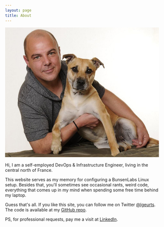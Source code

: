 ```yaml
---
layout: page
title: About
---
```


![Here I am with my dog Tigger.](/assets/portrait.jpg)

Hi, I am a self-employed DevOps & Infrastructure Engineer, living in the central north of France. 

This website serves as my memory for configuring a BunsenLabs Linux setup. 
Besides that, you'll sometimes see occasional rants, weird code, everything that comes up in my mind when spending some free time behind my laptop.

Guess that's all. If you like this site, you can follow me on Twitter [@lgeurts](https://twitter.com/lgeurts). The code is available at my [GitHub repo](https://github.com/lgeurts/lgeurts.github.io). 

PS, for professional requests, pay me a visit at [LinkedIn](https://www.linkedin.com/in/lucgeurts). 
